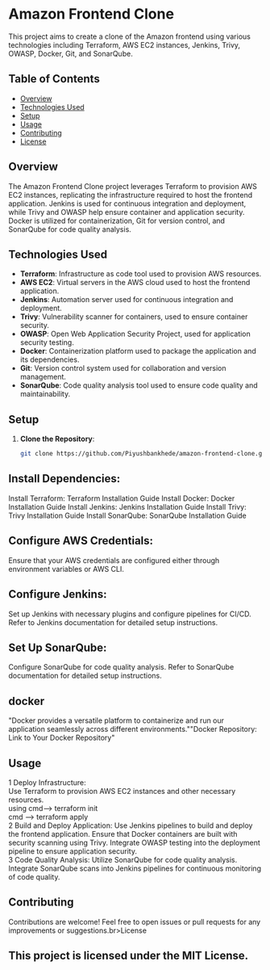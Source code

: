 # Amazon Frontend Clone

This project aims to create a clone of the Amazon frontend using various technologies including Terraform, AWS EC2 instances, Jenkins, Trivy, OWASP, Docker, Git, and SonarQube.

## Table of Contents

- [Overview](#overview)
- [Technologies Used](#technologies-used)
- [Setup](#setup)
- [Usage](#usage)
- [Contributing](#contributing)
- [License](#license)

## Overview

The Amazon Frontend Clone project leverages Terraform to provision AWS EC2 instances, replicating the infrastructure required to host the frontend application. Jenkins is used for continuous integration and deployment, while Trivy and OWASP help ensure container and application security. Docker is utilized for containerization, Git for version control, and SonarQube for code quality analysis.

## Technologies Used

- **Terraform**: Infrastructure as code tool used to provision AWS resources.
- **AWS EC2**: Virtual servers in the AWS cloud used to host the frontend application.
- **Jenkins**: Automation server used for continuous integration and deployment.
- **Trivy**: Vulnerability scanner for containers, used to ensure container security.
- **OWASP**: Open Web Application Security Project, used for application security testing.
- **Docker**: Containerization platform used to package the application and its dependencies.
- **Git**: Version control system used for collaboration and version management.
- **SonarQube**: Code quality analysis tool used to ensure code quality and maintainability.

## Setup

1. **Clone the Repository**: 
   ```bash
   git clone https://github.com/Piyushbankhede/amazon-frontend-clone.git

   
## Install Dependencies:
Install Terraform: Terraform Installation Guide
Install Docker: Docker Installation Guide
Install Jenkins: Jenkins Installation Guide
Install Trivy: Trivy Installation Guide
Install SonarQube: SonarQube Installation Guide
## Configure AWS Credentials:
Ensure that your AWS credentials are configured either through environment variables or AWS CLI.
## Configure Jenkins:
Set up Jenkins with necessary plugins and configure pipelines for CI/CD. Refer to Jenkins documentation for detailed setup instructions.
## Set Up SonarQube:
Configure SonarQube for code quality analysis. Refer to SonarQube documentation for detailed setup instructions.
## docker 
"Docker provides a versatile platform to containerize and run our application seamlessly across different environments.""Docker Repository: Link to Your Docker Repository"
## Usage
 1 Deploy Infrastructure:<br>
Use Terraform to provision AWS EC2 instances and other necessary resources.<br>
 using cmd--> terraform init<br>
 cmd --> terraform apply <br>
 2 Build and Deploy Application:
Use Jenkins pipelines to build and deploy the frontend application.
Ensure that Docker containers are built with security scanning using Trivy.
Integrate OWASP testing into the deployment pipeline to ensure application security.<br>
 3 Code Quality Analysis:
Utilize SonarQube for code quality analysis. Integrate SonarQube scans into Jenkins pipelines for continuous monitoring of code quality.<br>
## Contributing
 Contributions are welcome! Feel free to open issues or pull requests for any improvements or suggestions.br>License
## This project is licensed under the MIT License.
 

